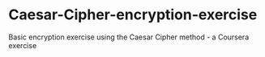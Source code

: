 # Caesar-Cipher-encryption-exercise
Basic encryption exercise using the Caesar Cipher method - a Coursera exercise
